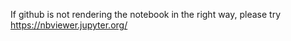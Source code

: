 If github is not rendering the notebook in the right way, please try 
https://nbviewer.jupyter.org/
